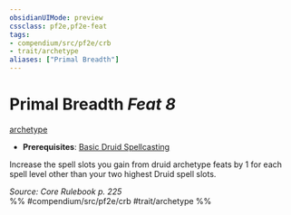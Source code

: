 ```yaml
---
obsidianUIMode: preview
cssclass: pf2e,pf2e-feat
tags:
- compendium/src/pf2e/crb
- trait/archetype
aliases: ["Primal Breadth"]
---
```

# Primal Breadth  *Feat 8*  
[archetype](archetype.md "Archetype Feat Trait")  

- **Prerequisites**: [Basic Druid Spellcasting](basic-druid-spellcasting.md)

Increase the spell slots you gain from druid archetype feats by 1 for each spell level other than your two highest Druid spell slots.

*Source: Core Rulebook p. 225*  
%% #compendium/src/pf2e/crb #trait/archetype %%